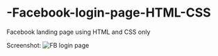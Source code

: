 # -Facebook-login-page-HTML-CSS
Facebook landing page using HTML and CSS only

Screenshot:
![FB login page](https://user-images.githubusercontent.com/94108226/141644884-e9e5abe6-3a4c-4105-bab0-665d688a639d.png)
